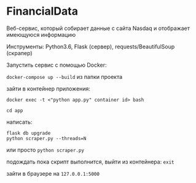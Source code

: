 # FinancialData

Веб-сервис, который собирает данные с сайта Nasdaq и отображает имеющуюся информацию

Инструменты: Python3.6, Flask (сервер), requests/BeautifulSoup (скрапер)

Запустить сервис с помощью Docker:

```docker-compose up --build``` из папки проекта

зайти в контейнер приложения:

```
docker exec -t <"python app.py" container id> bash

cd app
```

написать:
```
flask db upgrade
python scraper.py --threads=N
```
или просто
```python scraper.py```

подождать пока скрипт выполнится, выйти из контейнера:
```exit```

зайти в браузере на ```127.0.0.1:5000```